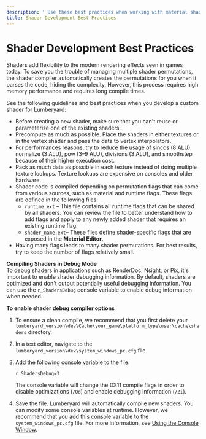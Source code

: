 ```yaml
---
description: ' Use these best practices when working with material shaders. '
title: Shader Development Best Practices
---
```

# Shader Development Best Practices<a name="material-shaders-custom-development-best-practices"></a>

Shaders add flexibility to the modern rendering effects seen in games today\. To save you the trouble of managing multiple shader permutations, the shader compiler automatically creates the permutations for you when it parses the code, hiding the complexity\. However, this process requires high memory performance and requires long compile times\.

See the following guidelines and best practices when you develop a custom shader for Lumberyard:
+ Before creating a new shader, make sure that you can't reuse or parameterize one of the existing shaders\. 
+ Precompute as much as possible\. Place the shaders in either textures or in the vertex shader and pass the data to vertex interpolators\. 
+ For performances reasons, try to reduce the usage of sincos \(8 ALU\), normalize \(3 ALU\), pow \(3–9 ALU\), divisions \(3 ALU\), and smoothstep because of their higher execution cost\. 
+ Pack as much data as possible in each texture instead of doing multiple texture lookups\. Texture lookups are expensive on consoles and older hardware\.
+ Shader code is compiled depending on permutation flags that can come from various sources, such as material and runtime flags\. These flags are defined in the following files:
  + `runtime.ext` – This file contains all runtime flags that can be shared by all shaders\. You can review the file to better understand how to add flags and apply to any newly added shader that requires an existing runtime flag\.
  + `shader_name.ext`– These files define shader\-specific flags that are exposed in the **Material Editor**\.
+ Having many flags leads to many shader permutations\. For best results, try to keep the number of flags relatively small\.

**Compiling Shaders in Debug Mode**  
To debug shaders in applications such as RenderDoc, Nsight, or Pix, it's important to enable shader debugging information\. By default, shaders are optimized and don't output potentially useful debugging information\. You can use the `r_ShadersDebug` console variable to enable debug information when needed\.  

**To enable shader debug compiler options**

1. To ensure a clean compile, we recommend that you first delete your `lumberyard_version\dev\Cache\your_game\platform_type\user\cache\shaders` directory\.

1. In a text editor, navigate to the `lumberyard_version\dev\system_windows_pc.cfg` file\.

1. Add the following console variable to the file\. 

   ```
   r_ShadersDebug=3
   ```

   The console variable will change the DX11 compile flags in order to disable optimizations \(`/Od`\) and enable debugging information \(`/Zi`\)\.

1. Save the file\. Lumberyard will automatically compile new shaders\.
You can modify some console variables at runtime\. However, we recommend that you add this console variable to the `system_windows_pc.cfg` file\. For more information, see [Using the Console Window](console-intro.md)\.